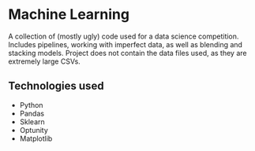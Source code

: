 # Machine Learning
A collection of (mostly ugly) code used for a data science competition. Includes pipelines, working with imperfect data, as well as blending and stacking models.
Project does not contain the data files used, as they are extremely large CSVs.

## Technologies used
- Python
- Pandas
- Sklearn
- Optunity
- Matplotlib
